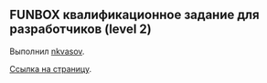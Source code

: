## FUNBOX квалификационное задание для разработчиков (level 2)

Выполнил [nkvasov](https://nkvasov.ru).

[Ссылка на страницу](https://nkvasov.github.io/funbox-test/).
